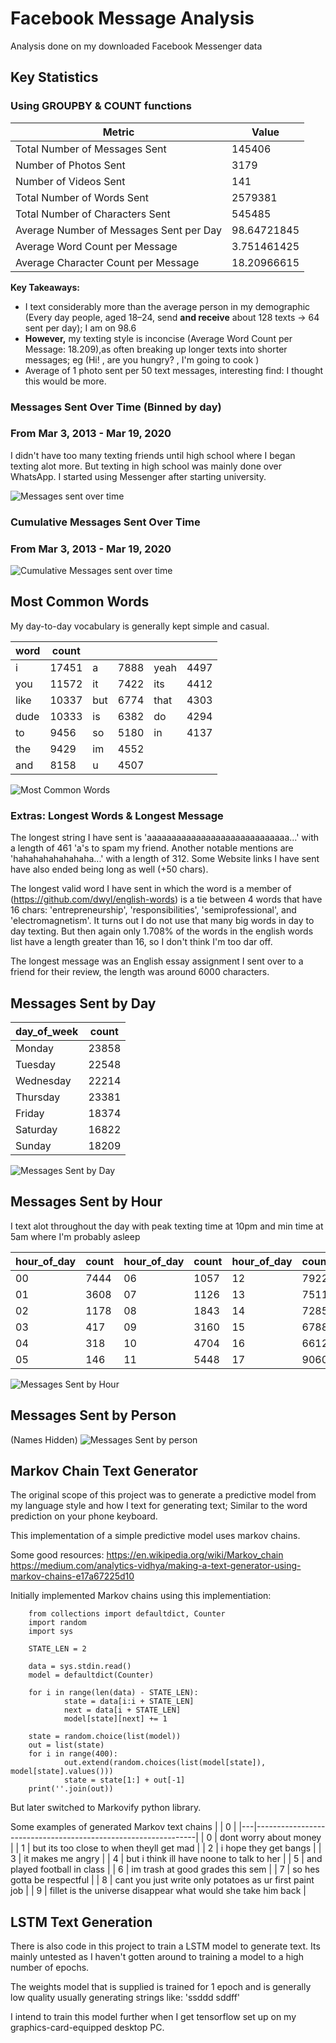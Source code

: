 # Facebook Message Analysis

Analysis done on my downloaded Facebook Messenger data



## Key Statistics

### Using GROUPBY & COUNT functions

| Metric                                  | Value       |
|-----------------------------------------|-------------|
| Total Number of Messages Sent           | 145406      |
| Number of Photos Sent                   | 3179        |
| Number of Videos Sent                   | 141         |
| Total Number of Words Sent              | 2579381     |
| Total Number of Characters Sent         | 545485      |
| Average Number of Messages Sent per Day | 98.64721845 |
| Average Word Count per Message          | 3.751461425 |
| Average Character Count per Message     | 18.20966615 |

**Key Takeaways:**

- I text considerably more than the average person in my demographic (Every day people, aged 18–24, send **and receive** about 128 texts -> 64 sent per day); I am on 98.6
- **However,** my texting style is inconcise (Average Word Count per Message: 18.209),as often breaking up longer texts into shorter messages; eg (Hi! <send>, are you hungry? <send>, I'm going to cook <send>)
- Average of 1 photo sent per 50 text messages, interesting find: I thought this would be more.
	


### Messages Sent Over Time (Binned by day)
### From Mar 3, 2013 - Mar 19, 2020
  
I didn't have too many texting friends until high school where I began texting alot more. But texting in high school was mainly done over WhatsApp. I started using Messenger after starting university. 
  
![Messages sent over time ](/images/date_msgs.svg)

### Cumulative Messages Sent Over Time
### From Mar 3, 2013 - Mar 19, 2020
![Cumulative Messages sent over time ](/images/cumu_msgs.svg)
  

  
## Most Common Words
My day-to-day vocabulary is generally kept simple and casual.




| word | count |     |      |      |      |
|------|-------|-----|------|------|------|
| i    | 17451 | a   | 7888 | yeah | 4497 |
| you  | 11572 | it  | 7422 | its  | 4412 |
| like | 10337 | but | 6774 | that | 4303 |
| dude | 10333 | is  | 6382 | do   | 4294 |
| to   | 9456  | so  | 5180 | in   | 4137 |
| the  | 9429  | im  | 4552 |      |      |
| and  | 8158  | u   | 4507 |      |      |
  
![Most Common Words](/images/common_words.svg)
  
  
### Extras: Longest Words & Longest Message
The longest string I have sent is 'aaaaaaaaaaaaaaaaaaaaaaaaaaaaa...' with a length of 461 'a's to spam my friend. Another notable mentions are 'hahahahahahahaha...' with a length of 312. Some Website links I have sent have also ended being long as well (+50 chars).

The longest valid word I have sent in which the word is a member of (https://github.com/dwyl/english-words) is a tie between 4 words that have 16 chars: 'entrepreneurship', 'responsibilities', 'semiprofessional', and 'electromagnetism'. It turns out I do not use that many big words in day to day texting. But then again only 1.708% of the words in the english words list have a length greater than 16, so I don't think I'm too dar off.

The longest message was an English essay assignment I sent over to a friend for their review, the length was around 6000 characters.


## Messages Sent by Day
| day_of_week | count   |
|-------------|---------|
| Monday      | 23858   |
| Tuesday     | 22548   |
| Wednesday   | 22214   |
| Thursday    | 23381   |
| Friday      | 18374   |
| Saturday    | 16822   |
| Sunday      | 18209   |
  
![Messages Sent by Day](/images/messages_on_day.svg)




## Messages Sent by Hour
  
I text alot throughout the day with peak texting time at 10pm and min time at 5am where I'm probably asleep

| hour_of_day | count | hour_of_day | count | hour_of_day | count | hour_of_day | count |
|-------------|-------|-------------|-------|-------------|-------|-------------|-------|
| 00          | 7444  | 06          | 1057  | 12          | 7922  | 18          | 10869 |
| 01          | 3608  | 07          | 1126  | 13          | 7511  | 19          | 12420 |
| 02          | 1178  | 08          | 1843  | 14          | 7285  | 20          | 11588 |
| 03          | 417   | 09          | 3160  | 15          | 6788  | 21          | 11334 |
| 04          | 318   | 10          | 4704  | 16          | 6612  | 22          | 12779 |
| 05          | 146   | 11          | 5448  | 17          | 9060  | 23          | 10789 |
  
![Messages Sent by Hour](/images/hour_msgs.svg)

## Messages Sent by Person
(Names Hidden)
![Messages Sent by person](/images/person2.svg)

## Markov Chain Text Generator

The original scope of this project was to generate a predictive model from my language style and how I text for generating text; Similar to the word prediction on your phone keyboard.

This implementation of a simple predictive model uses markov chains.

Some good resources:
https://en.wikipedia.org/wiki/Markov_chain
https://medium.com/analytics-vidhya/making-a-text-generator-using-markov-chains-e17a67225d10

Initially implemented Markov chains using this implementiation:

		from collections import defaultdict, Counter
		import random
		import sys

		STATE_LEN = 2

		data = sys.stdin.read()
		model = defaultdict(Counter)

		for i in range(len(data) - STATE_LEN):
				state = data[i:i + STATE_LEN]
				next = data[i + STATE_LEN]
				model[state][next] += 1

		state = random.choice(list(model))
		out = list(state)
		for i in range(400):
				out.extend(random.choices(list(model[state]), model[state].values()))
				state = state[1:] + out[-1]
		print(''.join(out))
    
But later switched to Markovify python library.

Some examples of generated Markov text chains
|   | 0                                                             |
|---|---------------------------------------------------------------|
| 0 | dont worry about money                                        |
| 1 | but its too close to when theyll get mad                      |
| 2 | i hope they get bangs                                         |
| 3 | it makes me angry                                             |
| 4 | but i think ill have noone to talk to her                     |
| 5 | and played football in class                                  |
| 6 | im trash at good grades this sem                              |
| 7 | so hes gotta be respectful                                    |
| 8 | cant you just write only potatoes as ur first paint job       |
| 9 | fillet is the universe disappear what would she take him back |

## LSTM Text Generation

There is also code in this project to train a LSTM model to generate text. Its mainly untested as I haven't gotten around to training a model to a high number of epochs.

The weights model that is supplied is trained for 1 epoch and is generally low quality usually generating strings like: 'ssddd sddff'

I intend to train this model further when I get tensorflow set up on my graphics-card-equipped desktop PC.

